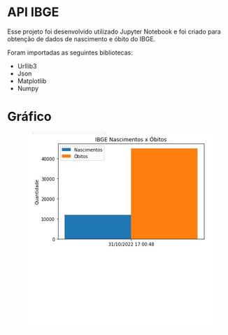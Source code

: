 # API IBGE

Esse projeto foi desenvolvido utilizado Jupyter Notebook e foi criado para obtenção de dados de nascimento e óbito do IBGE.

Foram importadas as seguintes bibliotecas:
* Urllib3
* Json
* Matplotlib
* Numpy

# Gráfico
<p style="text-align: center;">
<img src="/img/ibge_grafico.jpg">
</p>
